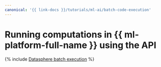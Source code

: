 ```yaml
---
canonical: '{{ link-docs }}/tutorials/ml-ai/batch-code-execution'
---
```


# Running computations in {{ ml-platform-full-name }} using the API


{% include [Datasphere batch execution](../../_tutorials/ml-ai/batch-code-execution.md) %}